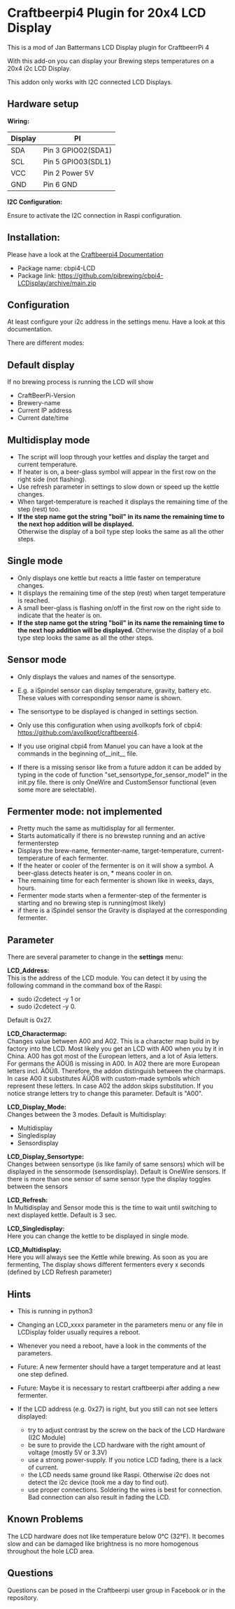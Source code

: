 # Craftbeerpi4 Plugin for 20x4 LCD Display

This is a mod of Jan Battermans LCD Display plugin for CraftbeerrPi 4

With this add-on you can display your Brewing steps temperatures on a 20x4 i2c LCD Display.

This addon only works with I2C connected LCD Displays.

## Hardware setup ##

**Wiring:**

Display|       PI
-------|--------------------
SDA    |  Pin 3 GPIO02(SDA1)
SCL    |  Pin 5 GPIO03(SDL1)
VCC    |  Pin 2 Power 5V
GND    |  Pin 6 GND

**I2C Configuration:**

Ensure to activate the I2C connection in Raspi configuration.


## Installation: 

Please have a look at the [Craftbeerpi4 Documentation](https://openbrewing.gitbook.io/craftbeerpi4_support/readme/plugin-installation)

- Package name: cbpi4-LCD
- Package link: https://github.com/pibrewing/cbpi4-LCDisplay/archive/main.zip


## Configuration

At least configure your i2c address in the settings menu. Have a look at this documentation.


There are different modes:

**Default display**
--------------

If no brewing process is running the LCD will show

- CraftBeerPi-Version 
- Brewery-name
- Current IP address 
- Current date/time

**Multidisplay mode**
-----------------

- The script will loop through your kettles and display the target and current temperature. 
- If heater is on, a beer-glass symbol will appear in the first row on the right side (not flashing).
- Use refresh parameter in settings to slow down or speed up the kettle changes.
- When target-temperature is reached it displays the remaining time of the step (rest) too.
- **If the step name got the string "boil" in its name the remaining time to the next hop addition 
will be displayed.** <br /> Otherwise the display of a boil type step looks the same as all the other steps.
  


**Single mode**
-----------

- Only displays one kettle but reacts a little faster on temperature changes. 
- It displays the remaining time of the step (rest) when target temperature is reached.
- A small beer-glass is flashing on/off in the first row on the right side to indicate that the heater is on.
- **If the step name got the string "boil" in its name the remaining time to the next hop addition 
will be displayed.** Otherwise the display of a boil type step looks the same as all the other steps.


**Sensor mode**
-----------

- Only displays the values and names of the sensortype.
- E.g. a iSpindel sensor can display temperature, gravity, battery etc. These values with 
corresponding sensor name is shown.
- The sensortype to be displayed is changed in settings section.
- Only use this configuration when using avollkopfs fork of cbpi4: https://github.com/avollkopf/craftbeerpi4.

- If you use original cbpi4 from Manuel you can have a look at the commands in the beginning of__init__ file.
- If there is a missing sensor like from a future addon it can be added by typing in the code of function
"set_sensortype_for_sensor_mode1" in the init.py file. 
there is only OneWire and CustomSensor functional (even some more are selectable).




**Fermenter mode: not implemented**
--------------
- Pretty much the same as multidisplay for all fermenter.
- Starts automatically if there is no brewstep running and an active fermenterstep
- Displays the brew-name, fermenter-name, target-temperature, current-temperature of each fermenter.
- If the heater or cooler of the fermenter is on it will show a symbol.
A beer-glass detects heater is on, * means cooler in on.
- The remaining time for each fermenter is shown like in weeks, days, hours. 
- Fermenter mode starts when a fermenter-step of the fermenter is starting and no brewing step is running(most likely)
- if there is a iSpindel sensor the Gravity is displayed at the corresponding fermenter.

Parameter
---------

There are several parameter to change in the **settings** menu:


**LCD_Address:**    
This is the address of the LCD module. You can detect it by 
using the following command in the command box of the Raspi:   
- sudo i2cdetect -y 1 
or 
- sudo i2cdetect -y 0.

Default is 0x27.


**LCD_Charactermap:**     
Changes value between A00 and A02. This is a character map build in by factory into the LCD. 
Most likely you get an LCD with A00 when you by it in China. A00 has got most of the European letters, and a lot 
of Asia letters. For germans the ÄÖÜß is missing in A00. In A02 there are more European letters incl. ÄÖÜß.
Therefore, the addon distinguish between the charmaps. 
In case A00 it substitutes ÄÜÖß with custom-made symbols which represent these letters.
In case A02 the addon skips substitution. If you notice strange letters try to change this parameter.
Default is "A00".

 
**LCD_Display_Mode:**     
Changes between the 3 modes. Default is Multidisplay:
- Multidisplay 
- Singledisplay
- Sensordisplay


**LCD_Display_Sensortype:**     
Changes between sensortype (is like family of same sensors) which will be displayed in 
the sensormode (sensordisplay). Default is OneWire sensors. If there is more than one sensor of same sensor 
type the display toggles between the sensors

**LCD_Refresh:**		  
In Multidisplay and Sensor mode this is the time to wait until switching to next displayed kettle. 
Default is 3 sec.
 

**LCD_Singledisplay:** 	  
Here you can change the kettle to be displayed in single mode.

**LCD_Multidisplay:** 	  
Here you will always see the Kettle while brewing.
As soon as you are fermenting, The display shows different fermenters every x seconds (defined by LCD Refresh parameter)


## Hints

- This is running in python3
- Changing an LCD_xxxx parameter in the parameters menu or any
file in LCDisplay folder usually requires a reboot.
- Whenever you need a reboot, have a look in the comments of the parameters.
- Future: A new fermenter should have a target temperature and at least one step defined.
- Future: Maybe it is necessary to restart craftbeerpi after adding a new fermenter. 

- If the LCD address (e.g. 0x27) is right, but you still can not see letters displayed:
  - try to adjust contrast by the screw on the back of the LCD Hardware (I2C Module)
  - be sure to provide the LCD hardware with the right amount of voltage (mostly 5V or 3.3V)
  - use a strong power-supply. If you notice LCD fading, there is a lack of current.
  - the LCD needs same ground like Raspi. Otherwise i2c does not detect the i2c device (took me a day to find out). 
  - use proper connections. Soldering the wires is best for connection. Bad connection can also result in fading the LCD.


## Known Problems
The LCD hardware does not like temperature below 0°C (32°F).
It becomes slow and can be damaged like brightness is no more homogenous throughout the hole LCD area.

## Questions  
Questions can be posed in the Craftbeerpi user group in Facebook or in the repository.

